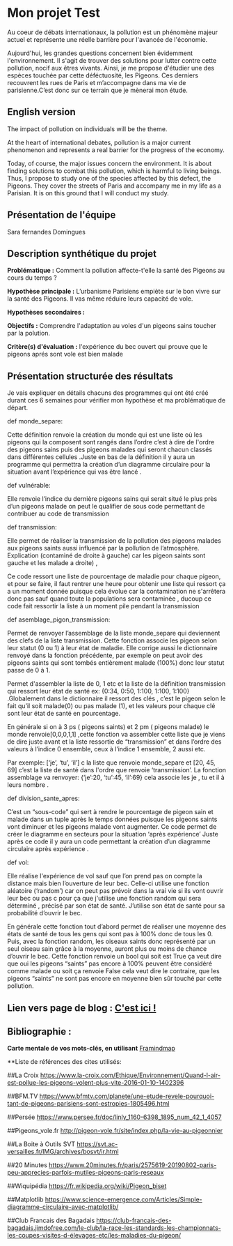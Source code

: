 # Mon projet Test


Au coeur de débats internationaux, la pollution est un phénomène majeur actuel et représente une réelle barrière pour l'avancée de l'économie.

Aujourd'hui, les grandes questions concernent bien évidemment l'environnement. Il s'agit de trouver des solutions pour lutter contre cette pollution, nocif aux êtres vivants. Ainsi, je me propose d'étudier une des espèces touchée par cette déféctuosité, les Pigeons. Ces derniers recouvrent les rues de Paris et m’accompagne dans ma vie de parisienne.C’est donc sur ce terrain que je mènerai mon étude. 

## English version


The impact of pollution on individuals will be the theme.

At the heart of international debates, pollution is a major current phenomenon and represents a real barrier for the progress of the economy.

Today, of course, the major issues concern the environment. It is about finding solutions to combat this pollution, which is harmful to living beings. Thus, I propose to study one of the species affected by this defect, the Pigeons. They cover the streets of Paris and accompany me in my life as a Parisian. It is on this ground that I will conduct my study.

## Présentation de l'équipe

Sara fernandes Domingues 

## Description synthétique du projet

**Problématique :** Comment la pollution affecte-t'elle la santé des Pigeons au cours du temps ?

**Hypothèse principale :** L’urbanisme Parisiens empiète sur le bon vivre sur la santé des Pigeons.
Il vas même réduire leurs capacité de vole.


**Hypothèses secondaires :** 

**Objectifs :** Comprendre l'adaptation au voles d'un pigeons sains toucher par la polution.

**Critère(s) d'évaluation :** l'expérience du bec ouvert qui prouve que le pigeons aprés sont vole est bien malade 

## Présentation structurée des résultats

Je vais expliquer en détails  chacuns des programmes qui ont été créé durant ces 6 semaines pour vérifier mon hypothèse et ma problématique de départ. 

def monde_separe: 

Cette définition  renvoie la création du monde qui est une liste où les pigeons qui la composent sont rangés dans l’ordre c’est à dire de l'ordre des pigeons sains puis des pigeons malades qui seront chacun classés dans différentes cellules .Juste en bas de la définition il y aura un programme qui permettra la création d’un diagramme circulaire pour la situation avant l’expérience qui vas être lancé .

def vulnérable: 

Elle renvoie l’indice du dernière pigeons sains qui serait situé le plus près d’un pigeons malade on peut le qualifier de sous code permettant de contribuer au code de transmission   


def transmission: 

Elle permet de réaliser la transmission de la pollution des pigeons malades aux pigeons saints aussi influencé par la pollution de l’atmosphère.
Explication (contaminé de droite à gauche) car les pigeon saints sont  gauche et les malade a droite) , 

Ce code ressort une liste de pourcentage de maladie pour chaque pigeon, et pour se faire, il faut rentrer une heure pour obtenir une liste qui ressort ça a un moment donnée  puisque cela évolue car la contamination ne s'arrêtera donc pas  sauf quand toute la populations sera  contaminée ,  ducoup ce code  fait ressortir la liste à un moment pile pendant la transmission  

def asemblage_pigon_transmission: 

Permet de renvoyer l’assemblage de la liste monde_separe qui deviennent des clefs  de la liste transmission. Cette fonction associe les pigeon selon leur statut (0 ou 1) à leur état de maladie.
Elle  corrige aussi le dictionnaire  renvoyé dans la fonction précédente, par exemple on peut avoir des pigeons saints qui sont tombés entièrement malade (100%) donc leur statut passe de 0 à 1.

Permet d'assembler la liste de 0, 1 etc et la liste de la définition transmission qui ressort leur état de santé    ex: {0:34, 0:50, 1:100, 1:100, 1:100}  .Globalement dans  le dictionnaire il ressort  des clés , c’est  le pigeon selon le fait qu’il soit malade(0) ou pas malade (1), et les valeurs pour chaque clé sont  leur état de santé en pourcentage. 

En générale  si on à 3 ps ( pigeons saints) et 2 pm ( pigeons malade) le monde renvoie[0,0,0,1,1] ,cette fonction  va assembler cette liste que je viens de dire juste avant et la liste  ressortie de “transmission” et dans l’ordre des valeurs à l’indice 0 ensemble, ceux à l’indice 1 ensemble, 2 aussi etc.

Par exemple: [‘je’, ‘tu’, ‘il’] c la liste que renvoie monde_separe
et [20, 45, 69] c’est la liste de santé dans l'ordre que renvoie ‘transmission’.
La fonction assemblage va renvoyer: {‘je’:20, ‘tu’:45, ‘il’:69} cela associe les je , tu et il à leurs nombre .  


def division_sante_apres:

C’est un “sous-code” qui sert à rendre le pourcentage de pigeon sain et malade dans un tuple après le temps données  puisque les pigeons saints vont diminuer et les pigeons malade vont augmenter. Ce code permet de créer le diagramme en secteurs pour la situation ‘après expérience’ 
Juste après ce code il y aura un code permettant la création d’un diagramme circulaire après expérience .
	
def vol:

Elle réalise  l'expérience de vol sauf que l’on prend pas on compte la distance mais bien l’ouverture de leur bec. Celle-ci utilise une fonction aléatoire (‘random’) car on peut pas prévoir dans la vrai vie si ils vont ouvrir leur bec ou pas c pour  ça que j'utilise une fonction random qui sera déterminé ,  précisé par son état de santé.   J’utilise son état de santé pour sa probabilité d’ouvrir le bec.

En générale cette fonction tout  d’abord permet de réaliser  une moyenne des états de santé de tous les gens qui sont pas à 100% donc de tous les 0.
Puis, avec la fonction random, les oiseaux saints donc représenté par un seul oiseau sain grâce à la moyenne, auront plus ou moins de chance d’ouvrir le bec.
Cette fonction renvoie un bool qui soit est True ça veut dire que oui les pigeons “saints” pas encore à 100%  peuvent être considéré comme malade ou soit ça renvoie False cela veut dire le contraire, que les pigeons “saints” ne sont pas encore en moyenne bien sûr  touché par cette  pollution.


## Lien vers page de blog : <a href="blog.html"> C'est ici ! </a>

## Bibliographie :

**Carte mentale de vos mots-clés, en utilisant** <a href="https://cdn.discordapp.com/attachments/692016757057126430/701066705471930408/unknown.png">Framindmap </a> 

**Liste de références des cites utilisés:

##La Croix
https://www.la-croix.com/Ethique/Environnement/Quand-l-air-est-pollue-les-pigeons-volent-plus-vite-2016-01-10-1402396

##BFM.TV
https://www.bfmtv.com/planete/une-etude-revele-pourquoi-tant-de-pigeons-parisiens-sont-estropies-1805496.html

##Persée
https://www.persee.fr/doc/linly_1160-6398_1895_num_42_1_4057

##Pigeons_vole.fr
http://pigeon-vole.fr/site/index.php/la-vie-au-pigeonnier

##La Boite à Outils SVT
https://svt.ac-versailles.fr/IMG/archives/bosvt/ir.html

##20 Minutes
https://www.20minutes.fr/paris/2575619-20190802-paris-peu-apprecies-parfois-mutiles-pigeons-paris-reseaux

##Wiquipédia 
https://fr.wikipedia.org/wiki/Pigeon_biset

##Matplotlib
https://www.science-emergence.com/Articles/Simple-diagramme-circulaire-avec-matplotlib/

##Club Francais des Bagadais 
https://club-francais-des-bagadais.jimdofree.com/le-club/la-race-les-standards-les-championnats-les-coupes-visites-d-élevages-etc/les-maladies-du-pigeon/




